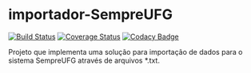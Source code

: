 # importador-SempreUFG
[![Build Status](https://travis-ci.org/saulocalixto/importador-SempreUFG.svg?branch=master)](https://travis-ci.org/saulocalixto/importador-SempreUFG)
[![Coverage Status](https://coveralls.io/repos/github/saulocalixto/importador-SempreUFG/badge.svg?branch=master)](https://coveralls.io/github/saulocalixto/importador-SempreUFG?branch=master)
[![Codacy Badge](https://api.codacy.com/project/badge/Grade/76d2f54e33a14c6c9f4889fc2da4c871)](https://www.codacy.com/app/saulocalixto/importador-SempreUFG?utm_source=github.com&amp;utm_medium=referral&amp;utm_content=saulocalixto/importador-SempreUFG&amp;utm_campaign=Badge_Grade)

Projeto que implementa uma solução para importação de dados para o sistema SempreUFG através de arquivos *.txt.
